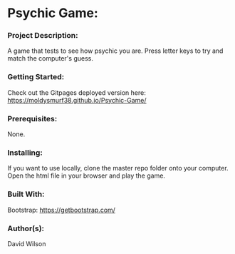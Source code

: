 # **Psychic Game:**

### **Project Description:**

A game that tests to see how psychic you are. Press letter keys to try and match the computer's guess.

### **Getting Started:**

Check out the Gitpages deployed version here: https://moldysmurf38.github.io/Psychic-Game/

### **Prerequisites:**

None.

### **Installing:**

If you want to use locally, clone the master repo folder onto your computer. Open the html file in your browser and play the game.

### **Built With:**

Bootstrap: https://getbootstrap.com/

### **Author(s):**

David Wilson
